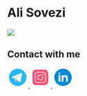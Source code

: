 # Ali Sovezi

<img align='center' src = "https://s2.uupload.ir/files/programming_cz33.gif">

<h2 align="left">Contact with me</h2>

<a href="#"> <img     src = "https://github.com/alisvzi/alisvzi/blob/main/img/icons8-telegram-app-48.png?raw=true"> </a>
<a href="#"> <img  src = "https://github.com/alisvzi/alisvzi/blob/main/img/icons8-instagram-48.png?raw=true"> </a>
<a href="#"> <img  src = "https://github.com/alisvzi/alisvzi/blob/main/img/icons8-linkedin-circled-48.png?raw=true"> </a>
